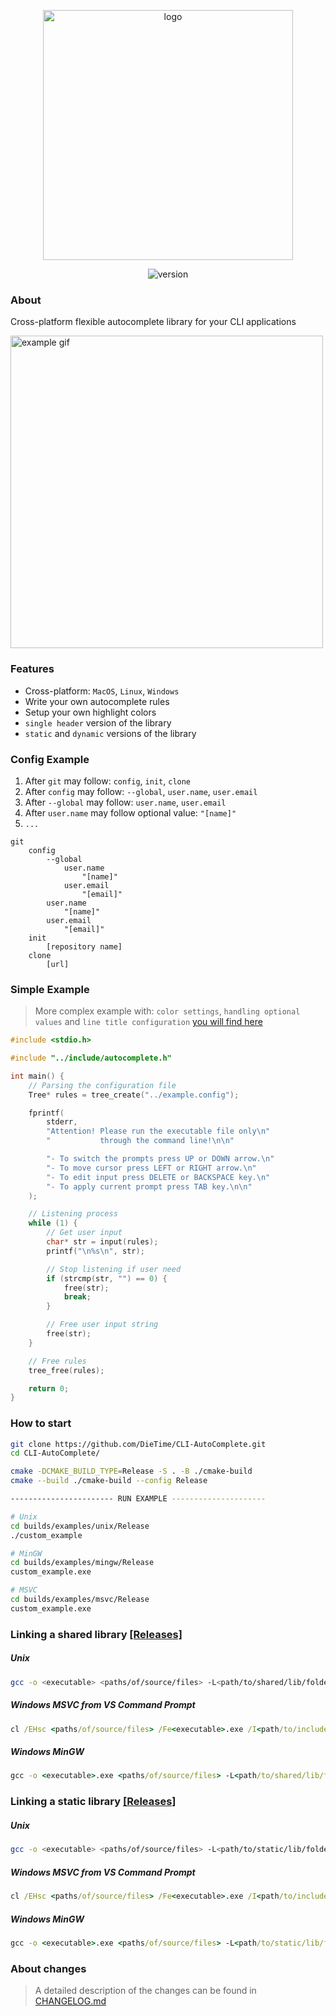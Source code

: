 <p align="center">
  <img src="https://i.ibb.co/41pL50L/Group-1.png" width="400" alt="logo">
</p>
<p align="center">
  <img src="https://img.shields.io/badge/version-2.0.0-b.svg" alt="version">
</p>

### About
Cross-platform flexible autocomplete library for your CLI applications
  
<img src="https://s7.gifyu.com/images/example3316d0de48f02022.gif" alt="example gif" width="500">

### Features
- Cross-platform: `MacOS`, `Linux`, `Windows`
- Write your own autocomplete rules
- Setup your own highlight colors
- `single header` version of the library
- `static` and `dynamic` versions of the library

### Config Example
1. After `git` may follow: `config`, `init`, `clone`
2. After `config` may follow: `--global`, `user.name`, `user.email`
3. After `--global` may follow: `user.name`, `user.email`
4. After `user.name` may follow optional value: `"[name]"`
5. `...`
```
git
    config
        --global
            user.name
                "[name]"
            user.email
                "[email]"
        user.name
            "[name]"
        user.email
            "[email]"
    init
        [repository name]
    clone
        [url]
```

### Simple Example
> More complex example with: `color settings`, `handling optional values` and `line title configuration` [you will find here](examples/custom_input.c)
```cpp
#include <stdio.h>

#include "../include/autocomplete.h"

int main() {
    // Parsing the configuration file
    Tree* rules = tree_create("../example.config");

    fprintf(
        stderr,
        "Attention! Please run the executable file only\n"
        "           through the command line!\n\n"

        "- To switch the prompts press UP or DOWN arrow.\n"
        "- To move cursor press LEFT or RIGHT arrow.\n"
        "- To edit input press DELETE or BACKSPACE key.\n"
        "- To apply current prompt press TAB key.\n\n"
    );

    // Listening process
    while (1) {
        // Get user input
        char* str = input(rules);
        printf("\n%s\n", str);

        // Stop listening if user need
        if (strcmp(str, "") == 0) {
            free(str);
            break;
        }

        // Free user input string
        free(str);
    }

    // Free rules
    tree_free(rules);

    return 0;
}
```

### How to start
```bash
git clone https://github.com/DieTime/CLI-AutoComplete.git
cd CLI-AutoComplete/

cmake -DCMAKE_BUILD_TYPE=Release -S . -B ./cmake-build 
cmake --build ./cmake-build --config Release

----------------------- RUN EXAMPLE ---------------------

# Unix
cd builds/examples/unix/Release
./custom_example

# MinGW
cd builds/examples/mingw/Release
custom_example.exe

# MSVC
cd builds/examples/msvc/Release
custom_example.exe
```

### Linking a shared library [[Releases]](https://github.com/DieTime/CLI-Autocomplete/releases/tag/v2.0.0-shared)

##### Unix
```bash
gcc -o <executable> <paths/of/source/files> -L<path/to/shared/lib/folder> -I<path/to/include/folder> -lcliac -Wl,-rpath,<path/to/shared/lib/folder>
```

##### Windows MSVC from VS Command Prompt
```cmd
cl /EHsc <paths/of/source/files> /Fe<executable>.exe /I<path/to/include/folder> /link <path/to/shared/lib/file(.lib)>
```

##### Windows MinGW
```cmd
gcc -o <executable>.exe <paths/of/source/files> -L<path/to/shared/lib/folder> -I<path/to/include/folder> -lcliac
```

### Linking a static library [[Releases]](https://github.com/DieTime/CLI-Autocomplete/releases/tag/v2.0.0-static)

##### Unix
```bash
gcc -o <executable> <paths/of/source/files> -L<path/to/static/lib/folder> -I<path/to/include/folder> -lcliac
```

##### Windows MSVC from VS Command Prompt
```cmd
cl /EHsc <paths/of/source/files> /Fe<executable>.exe /I<path/to/include/folder> /link <path/to/static/lib/file(.lib)>
```

##### Windows MinGW
```cmd
gcc -o <executable>.exe <paths/of/source/files> -L<path/to/static/lib/folder> -I<path/to/include/folder> -lcliac
```

### About changes
> A detailed description of the changes can be found in [CHANGELOG.md](CHANGELOG.md)